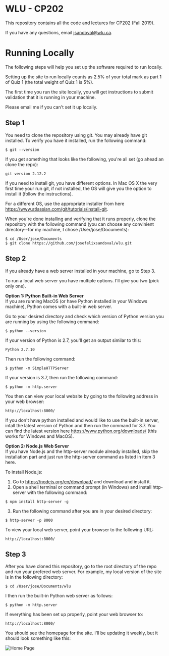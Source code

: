 # WLU - CP202
This repository contains all the code and lectures for CP202 (Fall 2019).

If you have any questions, email jsandoval@wlu.ca.

# Running Locally
The following steps will help you set up the software required to run locally. 

Setting up the site to run locally counts as 2.5% of your total mark as part 1 of Quiz 1 (the total weight of Quiz 1 is 5%). 

The first time you run the site locally, you will get instructions to submit validation that it is running in your machine.

Please email me if you can't set it up locally.

## Step 1

You need to clone the repository using git. You may already have git installed. To verify you have it installed, run the following command:
```
$ git --version
```

If you get something that looks like the following, you're all set (go ahead an clone the repo):
```
git version 2.12.2
```

If you need to install git, you have different options. In Mac OS X the very first time your run git, if not installed, the OS will give you the option to install it (follow the instructions).

For a different OS, use the appropriate installer from here https://www.atlassian.com/git/tutorials/install-git.

When you're done installing and verifying that it runs properly, clone the repository with the following command (you can choose any convinient directory--for my machine, I chose /User/jose/Documents):

```
$ cd /User/jose/Documents
$ git clone https://github.com/josefelixsandoval/wlu.git
```

## Step 2
If you already have a web server installed in your machine, go to Step 3.

To run a local web server you have multiple options. I'll give you two (pick only one).

**Option 1: Python Built-in Web Server**\
If you are running MacOS (or have Python installed in your Windows machine), Python comes with a built-in web server.

Go to your desired directory and check which version of Python version you are running by using the following command:

```
$ python --version
```

If your version of Python is 2.7, you'll get an output similar to this:

```
Python 2.7.10
```

Then run the following command:

```
$ python -m SimpleHTTPServer
```

If your version is 3.7, then run the following command:

```
$ python -m http.server
```

You then can view your local website by going to the following address in your web browser:

```
http://localhost:8000/
```

If you don't have python installed and would like to use the built-in server, intall the latest version of Python and then run the command for 3.7. You can find the latest version here https://www.python.org/downloads/ (this works for Windows and MacOS).

**Option 2: Node.js Web Server**\
If you have Node.js and the http-server module already installed, skip the installation part and just run the http-server command as listed in item 3 here.

To install Node.js:

1. Go to https://nodejs.org/en/download/ and download and install it.
2. Open a shell terminal or command prompt (in Windows) and install http-server with the following command:

```
$ npm install http-server -g
```

3. Run the following command after you are in your desired directory:

```
$ http-server -p 8000
```

To view your local web server, point your browser to the following URL:

```
http://localhost:8000/
```

## Step 3
After you have cloned this repository, go to the root directory of the repo and run your prefered web server. For example, my local version of the site is in the following directory:

```
$ cd /User/jose/Documents/wlu
```

I then run the built-in Python web server as follows:

```
$ python -m http.server
```

If everything has been set up properly, point your web browser to:

```
http://localhost:8000/
```

You should see the homepage for the site. I'll be updating it weekly, but it should look something like this:

![Home Page](http://wlu-cp202.appspot.com/img/homepage.png)
